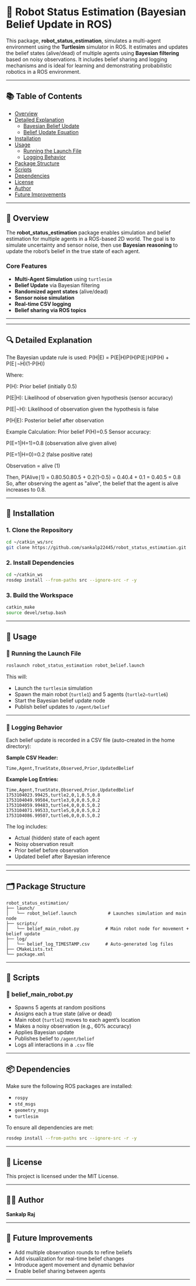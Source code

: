 # 🤖 Robot Status Estimation (Bayesian Belief Update in ROS)

This package, **robot_status_estimation**, simulates a multi-agent environment using the **Turtlesim** simulator in ROS. It estimates and updates the belief states (alive/dead) of multiple agents using **Bayesian filtering** based on noisy observations. It includes belief sharing and logging mechanisms and is ideal for learning and demonstrating probabilistic robotics in a ROS environment.

---

## 📚 Table of Contents

- [Overview](#-overview)
- [Detailed Explanation](#-detailed-explanation)
  - [Bayesian Belief Update](#bayesian-belief-update)
  - [Belief Update Equation](#belief-update-equation)
- [Installation](#-installation)
- [Usage](#-usage)
  - [Running the Launch File](#running-the-launch-file)
  - [Logging Behavior](#logging-behavior)
- [Package Structure](#-package-structure)
- [Scripts](#-scripts)
- [Dependencies](#-dependencies)
- [License](#-license)
- [Author](#-author)
- [Future Improvements](#-future-improvements)

---

## 🧠 Overview

The **robot_status_estimation** package enables simulation and belief estimation for multiple agents in a ROS-based 2D world. The goal is to simulate uncertainty and sensor noise, then use **Bayesian reasoning** to update the robot’s belief in the true state of each agent.

### Core Features

- **Multi-Agent Simulation** using `turtlesim`
- **Belief Update** via Bayesian filtering
- **Randomized agent states** (alive/dead)
- **Sensor noise simulation**
- **Real-time CSV logging**
- **Belief sharing via ROS topics**

---

---

## 🔍 Detailed Explanation

The Bayesian update rule is used:
P(H|E) = P(E|H)P(H)P(E∣H)P(H) + P(E∣¬H)(1-P(H))


Where:


P(H): Prior belief (initially 0.5)


P(E|H): Likelihood of observation given hypothesis (sensor accuracy)


P(E|¬H): Likelihood of observation given the hypothesis is false


P(H|E): Posterior belief after observation


Example Calculation:
Prior belief P(H)=0.5
Sensor accuracy:


P(E=1|H=1)=0.8 (observation alive given alive)


P(E=1|H=0)=0.2 (false positive rate)


Observation = alive (1)


Then,
P(Alive∣1) = 0.80.50.80.5 + 0.2(1-0.5) = 0.40.4 + 0.1 = 0.40.5 = 0.8
So, after observing the agent as "alive", the belief that the agent is alive increases to 0.8.


---

## 🔧 Installation

### 1. Clone the Repository

```bash
cd ~/catkin_ws/src
git clone https://github.com/sankalp22445/robot_status_estimation.git
```

### 2. Install Dependencies

```bash
cd ~/catkin_ws
rosdep install --from-paths src --ignore-src -r -y
```

### 3. Build the Workspace

```bash
catkin_make
source devel/setup.bash
```

---

## 🚀 Usage

### 🔁 Running the Launch File

```bash
roslaunch robot_status_estimation robot_belief.launch
```

This will:

- Launch the `turtlesim` simulation
- Spawn the main robot (`turtle1`) and 5 agents (`turtle2–turtle6`)
- Start the Bayesian belief update node
- Publish belief updates to `/agent/belief`

---

### 📝 Logging Behavior

Each belief update is recorded in a CSV file (auto-created in the home directory):

**Sample CSV Header:**

```csv
Time,Agent,TrueState,Observed,Prior,UpdatedBelief
```

**Example Log Entries:**

```csv
Time,Agent,TrueState,Observed,Prior,UpdatedBelief
1753104023.99425,turtle2,0,1,0.5,0.8
1753104049.99504,turtle3,0,0,0.5,0.2
1753104059.99483,turtle4,0,0,0.5,0.2
1753104071.99533,turtle5,0,0,0.5,0.2
1753104086.99507,turtle6,0,0,0.5,0.2
```

The log includes:

- Actual (hidden) state of each agent  
- Noisy observation result  
- Prior belief before observation  
- Updated belief after Bayesian inference

---

---

## 🗂 Package Structure

```
robot_status_estimation/
├── launch/
│   └── robot_belief.launch            # Launches simulation and main node
├── scripts/
│   └── belief_main_robot.py          # Main robot node for movement + belief update
├── log/
│   └── belief_log_TIMESTAMP.csv      # Auto-generated log files
├── CMakeLists.txt
└── package.xml
```

---

## 🧾 Scripts

### 🔹 belief_main_robot.py

- Spawns 5 agents at random positions
- Assigns each a true state (alive or dead)
- Main robot (`turtle1`) moves to each agent’s location
- Makes a noisy observation (e.g., 60% accuracy)
- Applies Bayesian update
- Publishes belief to `/agent/belief`
- Logs all interactions in a `.csv` file

---

## 📦 Dependencies

Make sure the following ROS packages are installed:

- `rospy`
- `std_msgs`
- `geometry_msgs`
- `turtlesim`

To ensure all dependencies are met:

```bash
rosdep install --from-paths src --ignore-src -r -y
```

---

## 🪪 License

This project is licensed under the MIT License.

---

## 👨‍💻 Author

**Sankalp Raj**  

---

## 🧭 Future Improvements

- Add multiple observation rounds to refine beliefs
- Add visualization for real-time belief changes
- Introduce agent movement and dynamic behavior
- Enable belief sharing between agents

---
